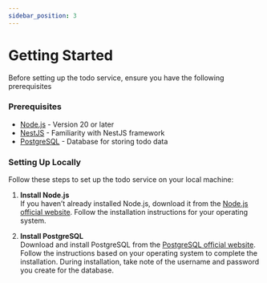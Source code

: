 ```yaml
---
sidebar_position: 3
---
```


# Getting Started

Before setting up the todo service, ensure you have the following prerequisites

### Prerequisites

- [Node.js] - Version 20 or later
- [NestJS] - Familiarity with NestJS framework
- [PostgreSQL] - Database for storing todo data

[//]: #
[Node.js]: http://nodejs.org
[NestJS]: https://docs.nestjs.com
[PostgreSQL]: https://www.postgresql.org/

### Setting Up Locally

Follow these steps to set up the todo service on your local machine:

1. **Install Node.js**  
   If you haven’t already installed Node.js, download it from the [Node.js official website](http://nodejs.org). Follow the installation instructions for your operating system.

2. **Install PostgreSQL**  
   Download and install PostgreSQL from the [PostgreSQL official website](https://www.postgresql.org/download/). Follow the instructions based on your operating system to complete the installation. During installation, take note of the username and password you create for the database.
